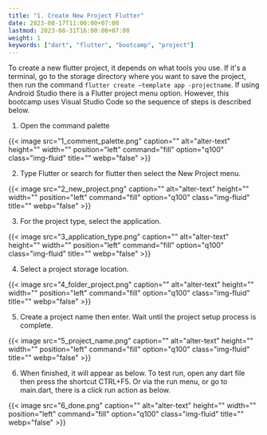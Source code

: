 ```yaml
---
title: "1. Create New Project Flutter"
date: 2023-08-17T11:00:00+07:00
lastmod: 2023-08-31T16:00:00+07:00
weight: 1
keywords: ["dart", "flutter", "bootcamp", "project"]
---
```


To create a new flutter project, it depends on what tools you use. If it's a terminal, go to the storage directory where you want to save the project, then run the command `flutter create –template app -projectname`. If using Android Studio there is a Flutter project menu option. However, this bootcamp uses Visual Studio Code so the sequence of steps is described below.

1. Open the command palette

{{< image src="1_comment_palette.png" caption="" alt="alter-text" height="" width="" position="left" command="fill" option="q100" class="img-fluid" title=""  webp="false" >}}

2. Type Flutter or search for flutter then select the New Project menu.

{{< image src="2_new_project.png" caption="" alt="alter-text" height="" width="" position="left" command="fill" option="q100" class="img-fluid" title=""  webp="false" >}}

3. For the project type, select the application.

{{< image src="3_application_type.png" caption="" alt="alter-text" height="" width="" position="left" command="fill" option="q100" class="img-fluid" title=""  webp="false" >}}

4. Select a project storage location.

{{< image src="4_folder_project.png" caption="" alt="alter-text" height="" width="" position="left" command="fill" option="q100" class="img-fluid" title=""  webp="false" >}}

5. Create a project name then enter. Wait until the project setup process is complete.

{{< image src="5_project_name.png" caption="" alt="alter-text" height="" width="" position="left" command="fill" option="q100" class="img-fluid" title=""  webp="false" >}}

6. When finished, it will appear as below. To test run, open any dart file then press the shortcut CTRL+F5. Or via the run menu, or go to main.dart, there is a click run action as below.

{{< image src="6_done.png" caption="" alt="alter-text" height="" width="" position="left" command="fill" option="q100" class="img-fluid" title=""  webp="false" >}}

<br>
